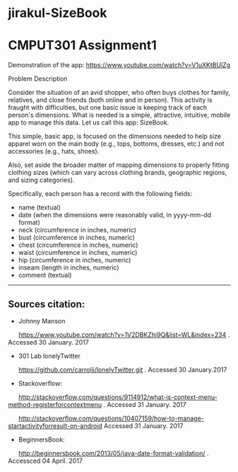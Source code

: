 # jirakul-SizeBook
# CMPUT301 Assignment1 

Demonstration of the app: https://www.youtube.com/watch?v=V1uXKtBUlZg

Problem Description

Consider the situation of an avid shopper, who often buys clothes for family, relatives, and close friends (both online and in person). This activity is fraught with difficulties, but one basic issue is keeping track of each person's dimensions. What is needed is a simple, attractive, intuitive, mobile app to manage this data. Let us call this app: SizeBook.

This simple, basic app, is focused on the dimensions needed to help size apparel worn on the main body (e.g., tops, bottoms, dresses, etc.) and not accessories (e.g., hats, shoes).

Also, set aside the broader matter of mapping dimensions to properly fitting clothing sizes (which can vary across clothing brands, geographic regions, and sizing categories).

Specifically, each person has a record with the following fields:

* name (textual)
* date (when the dimensions were reasonably valid, in yyyy-mm-dd format)
* neck (circumference in inches, numeric)
* bust (circumference in inches, numeric)
* chest (circumference in inches, numeric)
* waist (circumference in inches, numeric)
* hip (circumference in inches, numeric)
* inseam (length in inches, numeric)
* comment (textual)

***
## Sources citation:

* Johnny Manson

&nbsp;&nbsp;&nbsp;&nbsp;&nbsp;&nbsp;https://www.youtube.com/watch?v=1V2DBKZhi9Q&list=WL&index=234 . Accessed 30 January. 2017

* 301 Lab lonelyTwitter

&nbsp;&nbsp;&nbsp;&nbsp;&nbsp;&nbsp;https://github.com/carrolji/lonelyTwitter.git . Accessed 30 January.2017

* Stackoverflow:

&nbsp;&nbsp;&nbsp;&nbsp;&nbsp;&nbsp;http://stackoverflow.com/questions/9114912/what-is-context-menu-method-registerforcontextmenu . 
Accessed 31 January. 2017

&nbsp;&nbsp;&nbsp;&nbsp;&nbsp;&nbsp;http://stackoverflow.com/questions/10407159/how-to-manage-startactivityforresult-on-android
Accessed 31 January. 2017

* BeginnersBook:

&nbsp;&nbsp;&nbsp;&nbsp;&nbsp;&nbsp;http://beginnersbook.com/2013/05/java-date-format-validation/ . Accessced 04 April. 2017
